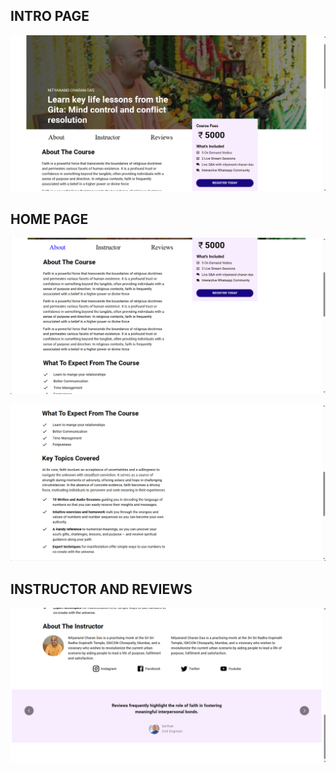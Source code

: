 ## INTRO PAGE

![first](https://github.com/kyash777/FaithApp/blob/master/images/f1.png)

## HOME PAGE

![second](https://github.com/kyash777/FaithApp/blob/master/images/f2.png)

![second](https://github.com/kyash777/FaithApp/blob/master/images/f3.png)

## INSTRUCTOR AND REVIEWS

![third](https://github.com/kyash777/FaithApp/blob/master/images/f4.png)